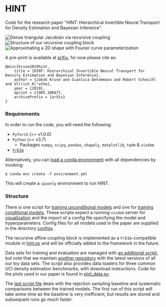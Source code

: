 # HINT
Code for the research paper "HINT: Hierarchical Invertible Neural Transport for Density Estimation and Bayesian Inference".

![Dense triangular Jacobian via recursive coupling](dense_jacobian.png)
![Structure of our recursive coupling block](recursive_block.png)
![Approximating a 2D shape with Fourier curve parameterization](fourier_curve.png)

A pre-print is available at [arXiv](https://arxiv.org/abs/1905.10687), for now please cite as:
```
@misc{kruse2019hint,
    title = {HINT: Hierarchical Invertible Neural Transport for Density Estimation and Bayesian Inference},
    author = {Jakob Kruse and Gianluca Detommaso and Robert Scheichl and Ullrich K\"othe},
    year = {2019},
    eprint = {1905.10687},
    archivePrefix = {arXiv}
}
```


### Requirements

In order to run the code, you will need the following:

+ `PyTorch` (>= v1.0.0)
+ `Python` (>= v3.7)
  + Packages `numpy`, `scipy`, `pandas`, `shapely`, `matplotlib`, `tqdm` & `visdom`
+ [`FrEIA`](https://github.com/VLL-HD/FrEIA/)


Alternatively, you can [load a conda environment](https://docs.conda.io/projects/conda/en/latest/user-guide/tasks/manage-environments.html#creating-an-environment-from-an-environment-yml-file) with all dependencies by invoking:

``` shell
$ conda env create -f environment.yml
```

This will create a `cpuonly` environment to run HINT.


### Structure

There is one script for [training unconditional models](../master/train_unconditional.py) and one for [training conditional models](../master/train_conditional.py).
These scripts expect a running `visdom` server for [visualization](../master/monitoring.py) and the import of a config file specifying the model and hyperparameters.
Config files for all models used in the paper are supplied in the directory [configs](../master/configs).

The recursive affine coupling block is implemented as a `FrEIA`-compatible module in [hint.py](../master/hint.py) and will be officially added to the framework in the future.

Data sets for training and evaluation are managed with [an additional script](../master/data.py), but note that we maintain [another repository](https://github.com/VLL-HD/inn_toy_data) with the latest versions of all our toy data sets. The script also provides data loaders for three common UCI density estimation benchmarks, with download instructions. Code for the plots used in our paper is found in [plot_data.py](../master/plot_data.py).

The [last script file](../master/rejection_sampling.py) deals with the rejection sampling baseline and systematic comparisons between the trained models. The first run of this script will take some time as the baseline is very inefficient, but results are stored and subsequent runs go much faster.
